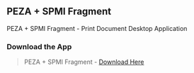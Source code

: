 ## PEZA + SPMI Fragment
PEZA + SPMI Fragment - Print Document Desktop Application

### Download the App
> PEZA + SPMI Fragment - [Download Here](https://bit.ly/3qDWFuo)
